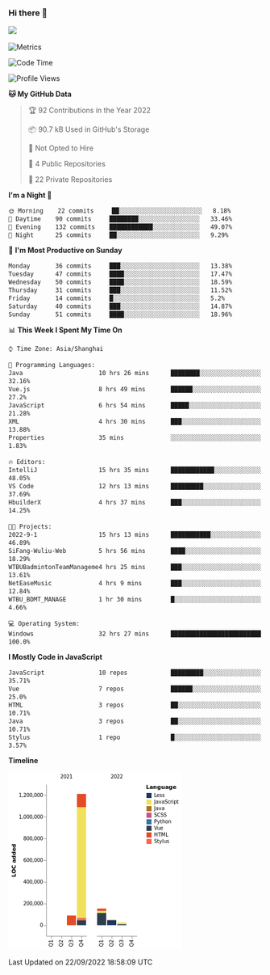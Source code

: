 ### Hi there 👋
![](https://github-readme-stats.vercel.app/api?username=Jamartin-create)

![Metrics](https://metrics.lecoq.io/Jamartin-create?template=classic&base.activity=0&base.community=0&base.repositories=0&isocalendar=1&calendar=1&languages=1&base=header%2C%20activity%2C%20community%2C%20repositories%2C%20metadata&base.indepth=false&base.hireable=false&isocalendar=false&isocalendar.duration=full-year&languages=false&languages.limit=8&languages.threshold=0%25&languages.other=false&languages.colors=github&languages.sections=most-used&languages.indepth=false&languages.analysis.timeout=15&languages.categories=markup%2C%20programming&languages.recent.categories=markup%2C%20programming&languages.recent.load=300&languages.recent.days=14&calendar=false&calendar.limit=1&config.timezone=Asia%2FShanghai)

<!--START_SECTION:waka-->
![Code Time](http://img.shields.io/badge/Code%20Time-159%20hrs%2024%20mins-blue)

![Profile Views](http://img.shields.io/badge/Profile%20Views-0-blue)

**🐱 My GitHub Data** 

> 🏆 92 Contributions in the Year 2022
 > 
> 📦 90.7 kB Used in GitHub's Storage 
 > 
> 🚫 Not Opted to Hire
 > 
> 📜 4 Public Repositories 
 > 
> 🔑 22 Private Repositories  
 > 
**I'm a Night 🦉** 

```text
🌞 Morning    22 commits     ██░░░░░░░░░░░░░░░░░░░░░░░   8.18% 
🌆 Daytime    90 commits     ████████░░░░░░░░░░░░░░░░░   33.46% 
🌃 Evening    132 commits    ████████████░░░░░░░░░░░░░   49.07% 
🌙 Night      25 commits     ██░░░░░░░░░░░░░░░░░░░░░░░   9.29%

```
📅 **I'm Most Productive on Sunday** 

```text
Monday       36 commits     ███░░░░░░░░░░░░░░░░░░░░░░   13.38% 
Tuesday      47 commits     ████░░░░░░░░░░░░░░░░░░░░░   17.47% 
Wednesday    50 commits     ████░░░░░░░░░░░░░░░░░░░░░   18.59% 
Thursday     31 commits     ███░░░░░░░░░░░░░░░░░░░░░░   11.52% 
Friday       14 commits     █░░░░░░░░░░░░░░░░░░░░░░░░   5.2% 
Saturday     40 commits     ███░░░░░░░░░░░░░░░░░░░░░░   14.87% 
Sunday       51 commits     ████░░░░░░░░░░░░░░░░░░░░░   18.96%

```


📊 **This Week I Spent My Time On** 

```text
⌚︎ Time Zone: Asia/Shanghai

💬 Programming Languages: 
Java                     10 hrs 26 mins      ████████░░░░░░░░░░░░░░░░░   32.16% 
Vue.js                   8 hrs 49 mins       ██████░░░░░░░░░░░░░░░░░░░   27.2% 
JavaScript               6 hrs 54 mins       █████░░░░░░░░░░░░░░░░░░░░   21.28% 
XML                      4 hrs 30 mins       ███░░░░░░░░░░░░░░░░░░░░░░   13.88% 
Properties               35 mins             ░░░░░░░░░░░░░░░░░░░░░░░░░   1.83%

🔥 Editors: 
IntelliJ                 15 hrs 35 mins      ████████████░░░░░░░░░░░░░   48.05% 
VS Code                  12 hrs 13 mins      █████████░░░░░░░░░░░░░░░░   37.69% 
HbuilderX                4 hrs 37 mins       ███░░░░░░░░░░░░░░░░░░░░░░   14.25%

🐱‍💻 Projects: 
2022-9-1                 15 hrs 13 mins      ███████████░░░░░░░░░░░░░░   46.89% 
SiFang-Wuliu-Web         5 hrs 56 mins       ████░░░░░░░░░░░░░░░░░░░░░   18.29% 
WTBUBadmintonTeamManageme4 hrs 25 mins       ███░░░░░░░░░░░░░░░░░░░░░░   13.61% 
NetEaseMusic             4 hrs 9 mins        ███░░░░░░░░░░░░░░░░░░░░░░   12.84% 
WTBU_BDMT_MANAGE         1 hr 30 mins        █░░░░░░░░░░░░░░░░░░░░░░░░   4.66%

💻 Operating System: 
Windows                  32 hrs 27 mins      █████████████████████████   100.0%

```

**I Mostly Code in JavaScript** 

```text
JavaScript               10 repos            █████████░░░░░░░░░░░░░░░░   35.71% 
Vue                      7 repos             ██████░░░░░░░░░░░░░░░░░░░   25.0% 
HTML                     3 repos             ██░░░░░░░░░░░░░░░░░░░░░░░   10.71% 
Java                     3 repos             ██░░░░░░░░░░░░░░░░░░░░░░░   10.71% 
Stylus                   1 repo              █░░░░░░░░░░░░░░░░░░░░░░░░   3.57%

```


**Timeline**

![Chart not found](https://raw.githubusercontent.com/Jamartin-create/Jamartin-create/master/charts/bar_graph.png) 


 Last Updated on 22/09/2022 18:58:09 UTC
<!--END_SECTION:waka-->
